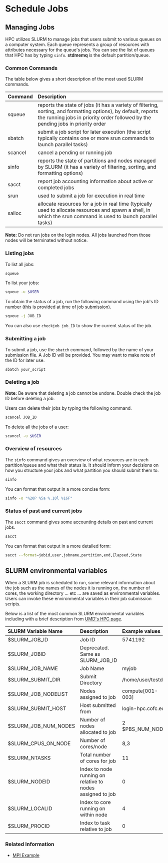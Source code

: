 # Schedule Jobs

## Managing Jobs

HPC utilizes SLURM to manage jobs that users submit to various queues on a computer system. Each queue represents a group of resources with attributes necessary for the queue's jobs. You can see the list of queues that HPC has by typing `sinfo`. **stdmemq** is the default partition/queue.

### Common Commands

The table below gives a short description of the most used SLURM commands.

| Command | Description |
| :--- | :--- |
| squeue | reports the state of jobs \(it has a variety of filtering, sorting, and formatting options\), by default, reports the running jobs in priority order followed by the pending jobs in priority order |
| sbatch | submit a job script for later execution \(the script typically contains one or more srun commands to launch parallel tasks\) |
| scancel | cancel a pending or running job |
| sinfo | reports the state of partitions and nodes managed by SLURM \(it has a variety of filtering, sorting, and formatting options\) |
| sacct | report job accounting information about active or completed jobs |
| srun | used to submit a job for execution in real time |
| salloc | allocate resources for a job in real time \(typically used to allocate resources and spawn a shell, in which the srun command is used to launch parallel tasks\) |

**Note:** Do not run jobs on the login nodes. All jobs launched from those nodes will be terminated without notice.

### Listing jobs

To list all jobs:

```bash
squeue
```

To list your jobs:

```bash
squeue -u $USER
```

To obtain the status of a job, run the following command using the job's ID number \(this is provided at time of job submission\).

```bash
squeue -j JOB_ID
```

You can also use `checkjob job_ID` to show the current status of the job.

### Submitting a job

To submit a job, use the `sbatch` command, followed by the name of your submission file. A Job ID will be provided. You may want to make note of the ID for later use.

```bash
sbatch your_script
```

### Deleting a job

**Note:** Be aware that deleting a job cannot be undone. Double check the job ID before deleting a job.

Users can delete their jobs by typing the following command.

```bash
scancel JOB_ID
```

To delete all the jobs of a user:

```bash
scancel -u $USER
```

### Overview of resources

The `sinfo` command gives an overview of what resources are in each partition/queue and what their status is. It should inform your decisions on how you structure your jobs and what partition you should submit them to.

```bash
sinfo
```

You can format that output in a more concise form:

```bash
sinfo -o "%20P %5a %.10l %16F"
```

### Status of past and current jobs

The `sacct` command gives some accounting details on past and current jobs.

```bash
sacct
```

You can format that output in a more detailed form:

```bash
sacct --format=jobid,user,jobname,partition,end,Elapsed,State
```

## SLURM environmental variables

When a SLURM job is scheduled to run, some relevant information about the job such as the names of the nodes it is running on, the number of cores, the working directory ... etc ... are saved as environmental variables. Users can invoke these environmental variables in their job submission scripts.

Below is a list of the most common SLURM environmental variables including with a brief description from [UMD's HPC page](https://www.glue.umd.edu/hpcc/help/slurmenv.html).

| SLURM Variable Name | Description | Example values | PBS/Torque analog |
| :--- | :--- | :--- | :--- |
| $SLURM\_JOB\_ID | Job ID | 5741192 | $PBS\_JOBID |
| $SLURM\_JOBID | Deprecated. Same as SLURM\_JOB\_ID |  |  |
| $SLURM\_JOB\_NAME | Job Name | myjob | $PBS\_JOBNAME |
| $SLURM\_SUBMIT\_DIR | Submit Directory | /home/user/testdir | $PBS\_O\_WORKDIR |
| $SLURM\_JOB\_NODELIST | Nodes assigned to job | compute\[001-003\] | cat $PBS\_NODEFILE |
| $SLURM\_SUBMIT\_HOST | Host submitted from | login-hpc.cofc.edu | $PBS\_O\_HOST |
| $SLURM\_JOB\_NUM\_NODES | Number of nodes allocated to job | 2     $PBS\_NUM\_NODES |  |
| $SLURM\_CPUS\_ON\_NODE | Number of cores/node | 8,3 | $PBS\_NUM\_PPN |
| $SLURM\_NTASKS | Total number of cores for job | 11 | $PBS\_NP |
| $SLURM\_NODEID | Index to node running on relative to nodes assigned to job | 0 | $PBS\_O\_NODENUM |
| $SLURM\_LOCALID | Index to core running on within node | 4 | $PBS\_O\_VNODENUM |
| $SLURM\_PROCID | Index to task relative to job | 0 | $PBS\_O\_TASKNUM - 1 |

### Related Information

* [MPI Example](execute-a-job/)

